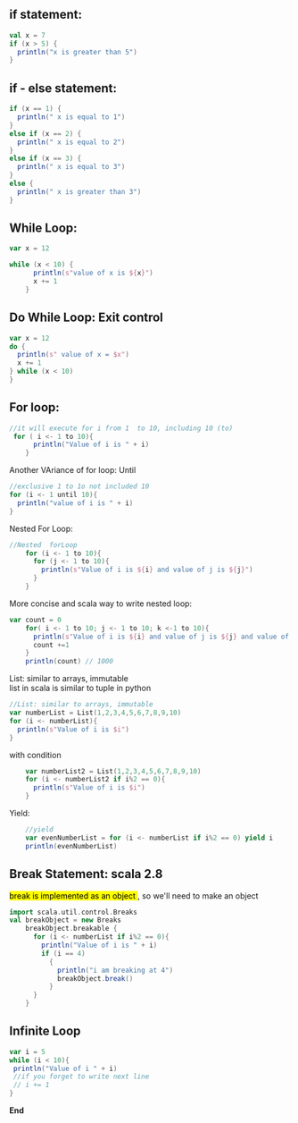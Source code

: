 ## if statement:
```scala
val x = 7
if (x > 5) {
  println("x is greater than 5")
}

```
## if - else statement:
```scala
if (x == 1) {
  println(" x is equal to 1")
}
else if (x == 2) {
  println(" x is equal to 2")
}
else if (x == 3) {
  println(" x is equal to 3")
}
else {
  println(" x is greater than 3")
}
```

## While Loop:
```scala
var x = 12

while (x < 10) {
      println(s"value of x is ${x}")
      x += 1
    }
```

## Do While Loop: Exit control
```scala
var x = 12
do {
  println(s" value of x = $x")
  x += 1
} while (x < 10)
}
```
## For loop:
```scala
//it will execute for i from 1  to 10, including 10 (to)
 for ( i <- 1 to 10){
      println("Value of i is " + i)
    }
```
Another VAriance of for loop: Until
```scala
//exclusive 1 to 1o not included 10
for (i <- 1 until 10){
  println("value of i is " + i)
}
```
Nested For Loop:
```scala
//Nested  forLoop
    for (i <- 1 to 10){
      for (j <- 1 to 10){
        println(s"Value of i is ${i} and value of j is ${j}")
      }
    }
```
More concise and scala way to write nested loop:
```scala
var count = 0
    for( i <- 1 to 10; j <- 1 to 10; k <-1 to 10){
      println(s"Value of i is ${i} and value of j is ${j} and value of k is $k")
      count +=1
    }
    println(count) // 1000
```
List: similar to arrays, immutable <br>
 list in scala is similar to tuple in python
```scala
//List: similar to arrays, immutable
var numberList = List(1,2,3,4,5,6,7,8,9,10)
for (i <- numberList){
  println(s"Value of i is $i")
}
```
with condition
```scala
    var numberList2 = List(1,2,3,4,5,6,7,8,9,10)
    for (i <- numberList2 if i%2 == 0){
      println(s"Value of i is $i")
    }
```
Yield:
```scala
    //yield 
    var evenNumberList = for (i <- numberList if i%2 == 0) yield i
    println(evenNumberList)
```
## Break Statement: scala 2.8
<mark>break is implemented as an object </mark>, so we'll need to make an object
```scala
import scala.util.control.Breaks
val breakObject = new Breaks
    breakObject.breakable {
      for (i <- numberList if i%2 == 0){
        println("Value of i is " + i)
        if (i == 4)
          {
            println("i am breaking at 4")
            breakObject.break()
          }
      }
    }
```
## Infinite Loop
```scala
var i = 5
while (i < 10){
 println("Value of i " + i)
 //if you forget to write next line
 // i += 1
}
```
****End****


